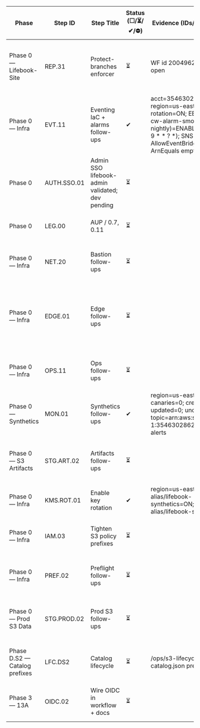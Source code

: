 Phase | Step ID | Step Title | Status (☐/⏳/✔/⛔) | Evidence (IDs/ARNs/links) | Decisions | Blockers | Next actions (max 3) | Owner | Target (YYYY-MM-DD)
--- | --- | --- | --- | --- | --- | --- | --- | --- | ---
Phase 0 — Lifebook-Site | REP.31 | Protect-branches enforcer | ⏳ | WF id 200496210; PR #31 open |  |  | Merge PR #31 \| Dispatch enforcer + verify release/* \| Add contributor guide & collaborator reviews | Zach | 
Phase 0 — Infra | EVT.11 | Eventing IaC + alarms follow-ups | ✔ | acct=354630286254; region=us-east-1; KMS-rotation=ON; EB(lifebook-cw-alarm-smoke-nightly)=ENABLED cron(15 9 * * ? *); SNS AllowEventBridge ArnEquals empty?=NO |  |  |  | Zach | 
Phase 0 | AUTH.SSO.01 | Admin SSO lifebook-admin validated; dev pending | ⏳ |  |  |  | aws configure sso + sso login \| Doc profile switch in /ops/README \| — | Zach | 
Phase 0 | LEG.00 | AUP / 0.7, 0.11 | ⏳ |  |  |  | Draft AUP \| Set review window \| Track in gates-status.json | Zach | 2025-10-31
Phase 0 — Infra | NET.20 | Bastion follow-ups | ⏳ |  |  |  | Add stop/start schedule \| Restrict SG egress to endpoints \| Tag/capture in IaC | Zach | 
Phase 0 — Infra | EDGE.01 | Edge follow-ups | ⏳ |  |  |  | Verify Host not forwarded \| Confirm ViaService decrypts in CloudTrail \| Keep OAC in IaC + /sources/* invalidations | Zach | 
Phase 0 — Infra | OPS.11 | Ops follow-ups | ⏳ |  |  |  | Set paste-run conventions \| Schedule periodic audits \| Add one-click verify | Zach | 
Phase 0 — Synthetics | MON.01 | Synthetics follow-ups | ✔ | region=us-east-1; canaries=0; created=0; updated=0; unchanged=0; topic=arn:aws:sns:us-east-1:354630286254:lifebook-alerts |  |  |  | Zach | 
Phase 0 — S3 Artifacts | STG.ART.02 | Artifacts follow-ups | ⏳ |  |  |  | Consider BucketKeyEnabled \| Tag bucket + record in IaC \| Add prefix-scoped conditions | Zach | 
Phase 0 — Infra | KMS.ROT.01 | Enable key rotation | ✔ | region=us-east-1; alias/lifebook-synthetics=ON; alias/lifebook-s3-prod=ON |  |  |  | Zach | 
Phase 0 — Infra | IAM.03 | Tighten S3 policy prefixes | ⏳ |  |  |  | Tighten to exact prefixes \| Commit policy docs \| Set annual review reminder | Zach | 
Phase 0 — Infra | PREF.02 | Preflight follow-ups | ⏳ |  |  |  | Add CI/pre-push Preflight gate \| Hook smoke tests \| Doc paste-run conventions | Zach | 
Phase 0 — Prod S3 Data | STG.PROD.02 | Prod S3 follow-ups | ⏳ |  |  |  | IaC bucket/VPCE/KMS \| Enable S3 logs + Config rules \| Change alarms + KMS rotation | Zach | 
Phase D.S2 — Catalog prefixes | LFC.DS2 | Catalog lifecycle | ⏳ | /ops/s3-lifecycle-catalog.json present |  |  | Apply lifecycle to prod \| Verify transitions \| Surface 'Restoring <5m' badge | Zach | 
Phase 3 — 13A | OIDC.02 | Wire OIDC in workflow + docs | ⏳ |  |  |  | Hook GH workflow to assume role \| Document in README \| — | Zach | 
